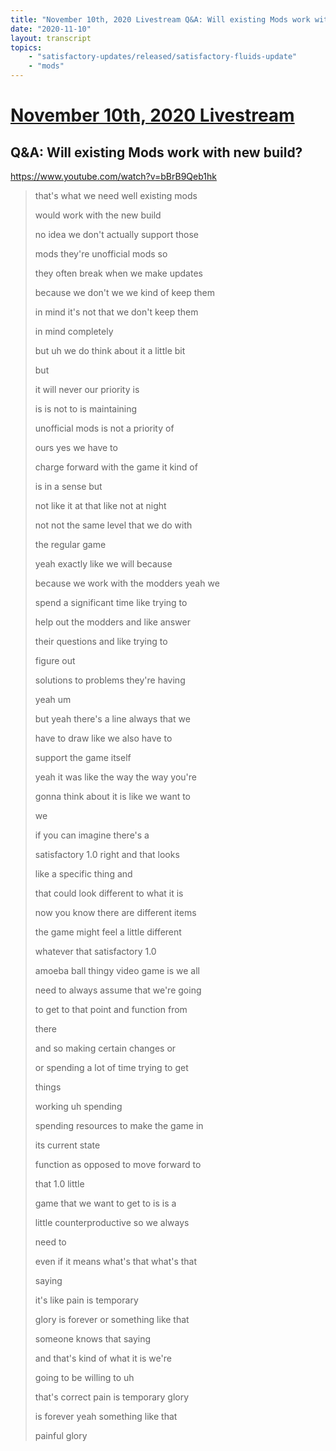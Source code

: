 ```yaml
---
title: "November 10th, 2020 Livestream Q&A: Will existing Mods work with new build?"
date: "2020-11-10"
layout: transcript
topics:
    - "satisfactory-updates/released/satisfactory-fluids-update"
    - "mods"
---
```

# [November 10th, 2020 Livestream](../2020-11-10.md)
## Q&A: Will existing Mods work with new build?
https://www.youtube.com/watch?v=bBrB9Qeb1hk
> that's what we need well existing mods
> 
> would work with the new build
> 
> no idea we don't actually support those
> 
> mods they're unofficial mods so
> 
> they often break when we make updates
> 
> because we don't we we kind of keep them
> 
> in mind it's not that we don't keep them
> 
> in mind completely
> 
> but uh we do think about it a little bit
> 
> but
> 
> it will never our priority is
> 
> is is not to is maintaining
> 
> unofficial mods is not a priority of
> 
> ours yes we have to
> 
> charge forward with the game it kind of
> 
> is in a sense but
> 
> not like it at that like not at night
> 
> not not the same level that we do with
> 
> the regular game
> 
> yeah exactly like we will because
> 
> because we work with the modders yeah we
> 
> spend a significant time like trying to
> 
> help out the modders and like answer
> 
> their questions and like trying to
> 
> figure out
> 
> solutions to problems they're having
> 
> yeah um
> 
> but yeah there's a line always that we
> 
> have to draw like we also have to
> 
> support the game itself
> 
> yeah it was like the way the way you're
> 
> gonna think about it is like we want to
> 
> we
> 
> if you can imagine there's a
> 
> satisfactory 1.0 right and that looks
> 
> like a specific thing and
> 
> that could look different to what it is
> 
> now you know there are different items
> 
> the game might feel a little different
> 
> whatever that satisfactory 1.0
> 
> amoeba ball thingy video game is we all
> 
> need to always assume that we're going
> 
> to get to that point and function from
> 
> there
> 
> and so making certain changes or
> 
> or spending a lot of time trying to get
> 
> things
> 
> working uh spending
> 
> spending resources to make the game in
> 
> its current state
> 
> function as opposed to move forward to
> 
> that 1.0 little
> 
> game that we want to get to is is a
> 
> little counterproductive so we always
> 
> need to
> 
> even if it means what's that what's that
> 
> saying
> 
> it's like pain is temporary
> 
> glory is forever or something like that
> 
> someone knows that saying
> 
> and that's kind of what it is we're
> 
> going to be willing to uh
> 
> that's correct pain is temporary glory
> 
> is forever yeah something like that
> 
> painful glory
> 
